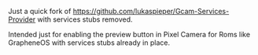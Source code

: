 Just a quick fork of https://github.com/lukaspieper/Gcam-Services-Provider with services stubs removed.

Intended just for enabling the preview button in Pixel Camera for Roms like GrapheneOS with services stubs
already in place.
